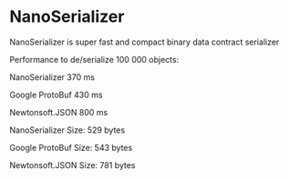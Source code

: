 # NanoSerializer
NanoSerializer is super fast and compact binary data contract serializer

Performance to de/serialize 100 000 objects:

NanoSerializer	370 ms

Google ProtoBuf	430 ms

Newtonsoft.JSON	800 ms


NanoSerializer Size:  529 bytes

Google ProtoBuf Size: 543 bytes

Newtonsoft.JSON Size: 781 bytes


